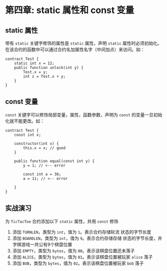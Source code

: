 # 第四章: static 属性和 const 变量

## static 属性

带有 `static` 关键字修饰的属性是 `static` 属性，声明 `static` 属性时必须初始化。在该合约的函数中可以通过合约名加属性名字（中间加点）来访问。如：


```solidity
contract Test {
    static int x = 12;
    public function unlock(int y) {
        Test.x = y;
        int z = Test.x + y;
    }
}
```

## const 变量

`const` 关键字可以修饰局部变量，属性，函数参数，声明为 `const` 的变量一旦初始化就不能更改。如： 

```solidity
contract Test {
    const int x;

    constructor(int x) {
        this.x = x; // good
    }

    public function equal(const int y) {
        y = 1; // <-- error

        const int a = 36;
        a = 11; // <-- error

    }
}
```

## 实战演习

为 `TicTacToe` 合约添加以下 `static` 属性，并用 `const` 修饰

1. 添加 `TURNLEN`，类型为 `int`，值为 `1`。表示合约存储轮流
状态的字节长度
2. 添加 `BOARDLEN`，类型为 `int`，值为 `9`。表示合约存储存储
状态的字节长度，井字棋游戏一共公有9个棋盘位置
3. 添加 `EMPTY`，类型为 `bytes`，值为 `00`。表示该棋盘位置还未落子
4. 添加 `ALICE`，类型为 `bytes`，值为 `01`。表示该棋盘位置被玩家 `alice` 落子
4. 添加 `BOB`，类型为 `bytes`，值为 `02`。表示该棋盘位置被玩家 `bob` 落子
